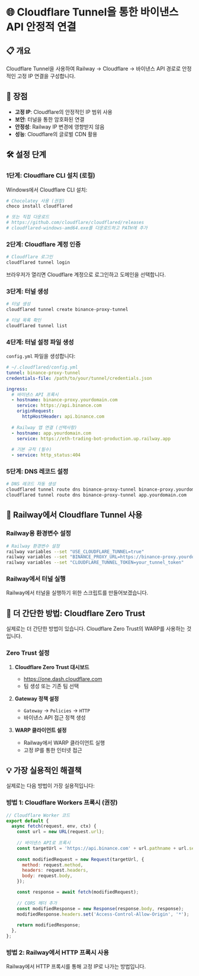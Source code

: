 # 🌐 Cloudflare Tunnel을 통한 바이낸스 API 안정적 연결

## 📋 개요

Cloudflare Tunnel을 사용하여 Railway → Cloudflare → 바이낸스 API 경로로 안정적인 고정 IP 연결을 구성합니다.

## 🎯 장점

- **고정 IP**: Cloudflare의 안정적인 IP 범위 사용
- **보안**: 터널을 통한 암호화된 연결
- **안정성**: Railway IP 변경에 영향받지 않음
- **성능**: Cloudflare의 글로벌 CDN 활용

## 🛠️ 설정 단계

### 1단계: Cloudflare CLI 설치 (로컬)

Windows에서 Cloudflare CLI 설치:

```powershell
# Chocolatey 사용 (권장)
choco install cloudflared

# 또는 직접 다운로드
# https://github.com/cloudflare/cloudflared/releases
# cloudflared-windows-amd64.exe를 다운로드하고 PATH에 추가
```

### 2단계: Cloudflare 계정 인증

```bash
# Cloudflare 로그인
cloudflared tunnel login
```

브라우저가 열리면 Cloudflare 계정으로 로그인하고 도메인을 선택합니다.

### 3단계: 터널 생성

```bash
# 터널 생성
cloudflared tunnel create binance-proxy-tunnel

# 터널 목록 확인
cloudflared tunnel list
```

### 4단계: 터널 설정 파일 생성

`config.yml` 파일을 생성합니다:

```yaml
# ~/.cloudflared/config.yml
tunnel: binance-proxy-tunnel
credentials-file: /path/to/your/tunnel/credentials.json

ingress:
  # 바이낸스 API 프록시
  - hostname: binance-proxy.yourdomain.com
    service: https://api.binance.com
    originRequest:
      httpHostHeader: api.binance.com
      
  # Railway 앱 연결 (선택사항)
  - hostname: app.yourdomain.com  
    service: https://eth-trading-bot-production.up.railway.app
    
  # 기본 규칙 (필수)
  - service: http_status:404
```

### 5단계: DNS 레코드 설정

```bash
# DNS 레코드 자동 생성
cloudflared tunnel route dns binance-proxy-tunnel binance-proxy.yourdomain.com
cloudflared tunnel route dns binance-proxy-tunnel app.yourdomain.com
```

## 🚂 Railway에서 Cloudflare Tunnel 사용

### Railway용 환경변수 설정

```bash
# Railway 환경변수 설정
railway variables --set "USE_CLOUDFLARE_TUNNEL=true"
railway variables --set "BINANCE_PROXY_URL=https://binance-proxy.yourdomain.com"
railway variables --set "CLOUDFLARE_TUNNEL_TOKEN=your_tunnel_token"
```

### Railway에서 터널 실행

Railway에서 터널을 실행하기 위한 스크립트를 만들어보겠습니다.

## 🔧 더 간단한 방법: Cloudflare Zero Trust

실제로는 더 간단한 방법이 있습니다. Cloudflare Zero Trust의 WARP를 사용하는 것입니다.

### Zero Trust 설정

1. **Cloudflare Zero Trust 대시보드**
   - https://one.dash.cloudflare.com
   - 팀 생성 또는 기존 팀 선택

2. **Gateway 정책 설정**
   - `Gateway` → `Policies` → `HTTP`
   - 바이낸스 API 접근 정책 생성

3. **WARP 클라이언트 설정**
   - Railway에서 WARP 클라이언트 실행
   - 고정 IP를 통한 인터넷 접근

## 💡 가장 실용적인 해결책

실제로는 다음 방법이 가장 실용적입니다:

### 방법 1: Cloudflare Workers 프록시 (권장)

```javascript
// Cloudflare Worker 코드
export default {
  async fetch(request, env, ctx) {
    const url = new URL(request.url);
    
    // 바이낸스 API로 프록시
    const targetUrl = 'https://api.binance.com' + url.pathname + url.search;
    
    const modifiedRequest = new Request(targetUrl, {
      method: request.method,
      headers: request.headers,
      body: request.body,
    });

    const response = await fetch(modifiedRequest);
    
    // CORS 헤더 추가
    const modifiedResponse = new Response(response.body, response);
    modifiedResponse.headers.set('Access-Control-Allow-Origin', '*');
    
    return modifiedResponse;
  },
};
```

### 방법 2: Railway에서 HTTP 프록시 사용

Railway에서 HTTP 프록시를 통해 고정 IP로 나가는 방법입니다.